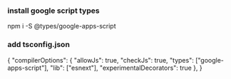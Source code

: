 ### install google script types
npm i -S @types/google-apps-script

### add tsconfig.json
{ 
    "compilerOptions": {
        "allowJs": true,
        "checkJs": true,
        "types": ["google-apps-script"],
        "lib": ["esnext"],
        "experimentalDecorators": true
      },
}    


